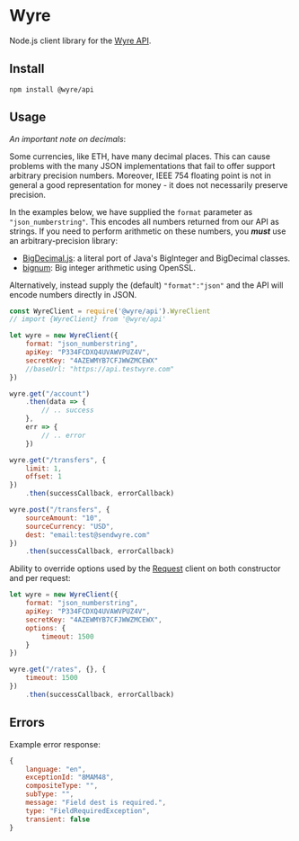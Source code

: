 Wyre
====

Node.js client library for the [Wyre API](https://www.sendwyre.com/docs/).

Install
-------

```
npm install @wyre/api
```

Usage
-----

*An important note on decimals*:

Some currencies, like ETH, have many decimal places. This can cause problems with the
many JSON implementations that fail to offer support arbitrary precision numbers. Moreover, IEEE 754 floating point
is not in general a good representation for money - it does not necessarily preserve precision.

In the examples below, we have supplied the `format` parameter as `"json_numberstring"`. This encodes all
numbers returned from our API as strings. If you need to perform arithmetic on these numbers, you ***must***
use an arbitrary-precision library:

- [BigDecimal.js](https://github.com/iriscouch/bigdecimal.js): a literal port of Java's BigInteger and BigDecimal classes.
- [bignum](https://github.com/justmoon/node-bignum): Big integer arithmetic using OpenSSL.

Alternatively, instead supply the (default) `"format":"json"` and the API will encode numbers directly in JSON.

```js
const WyreClient = require('@wyre/api').WyreClient
// import {WyreClient} from '@wyre/api'

let wyre = new WyreClient({
    format: "json_numberstring",
    apiKey: "P334FCDXQ4UVAWVPUZ4V",
    secretKey: "4AZEWMYB7CFJWWZMCEWX"
    //baseUrl: "https://api.testwyre.com"
})

wyre.get("/account")
    .then(data => {
        // .. success
    },
    err => {
        // .. error
    })

wyre.get("/transfers", {
    limit: 1,
    offset: 1
})
    .then(successCallback, errorCallback)

wyre.post("/transfers", {
    sourceAmount: "10",
    sourceCurrency: "USD",
    dest: "email:test@sendwyre.com"
})
    .then(successCallback, errorCallback)
```

Ability to override options used by the [Request](https://github.com/request/request) client on both constructor and per request:

```js
let wyre = new WyreClient({
    format: "json_numberstring",
    apiKey: "P334FCDXQ4UVAWVPUZ4V",
    secretKey: "4AZEWMYB7CFJWWZMCEWX",
    options: {
        timeout: 1500
    }
})
```

```js
wyre.get("/rates", {}, {
    timeout: 1500
})
    .then(successCallback, errorCallback)
```

Errors
------

Example error response:
```js
{
    language: "en",
    exceptionId: "8MAM48",
    compositeType: "",
    subType: "",
    message: "Field dest is required.",
    type: "FieldRequiredException",
    transient: false
}
```
